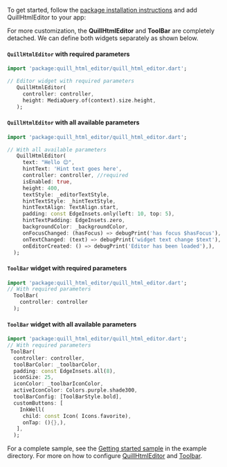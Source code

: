 To get started, follow the [package installation
instructions](https://pub.dev/packages/quill_html_editor/install) and add QuillHtmlEditor to your app:

For more customization, the **QuillHtmlEditor** and **ToolBar** are completely detached. We can define both widgets separately as shown below.



#### `QuillHtmlEditor` with required parameters

```dart
import 'package:quill_html_editor/quill_html_editor.dart';

// Editor widget with required parameters
   QuillHtmlEditor(
     controller: controller,
     height: MediaQuery.of(context).size.height,
   );

```

#### `QuillHtmlEditor` with all available parameters

```dart
import 'package:quill_html_editor/quill_html_editor.dart';

// With all available parameters
   QuillHtmlEditor(
     text: "Hello 😊",
     hintText: 'Hint text goes here',
     controller: controller, //required
     isEnabled: true,
     height: 400,
     textStyle: _editorTextStyle,
     hintTextStyle: _hintTextStyle,
     hintTextAlign: TextAlign.start,
     padding: const EdgeInsets.only(left: 10, top: 5),
     hintTextPadding: EdgeInsets.zero,
     backgroundColor: _backgroundColor,
     onFocusChanged: (hasFocus) => debugPrint('has focus $hasFocus'),
     onTextChanged: (text) => debugPrint('widget text change $text'),
     onEditorCreated: () => debugPrint('Editor has been loaded'),),
  );
```


#### `ToolBar` widget with required parameters


```dart
import 'package:quill_html_editor/quill_html_editor.dart';
// With required parameters
  ToolBar(
    controller: controller
  );
```

#### `ToolBar` widget with all available parameters


```dart
import 'package:quill_html_editor/quill_html_editor.dart';
// With required parameters
 ToolBar(
  controller: controller,
  toolBarColor: _toolbarColor,
  padding: const EdgeInsets.all(8),
  iconSize: 25,
  iconColor: _toolbarIconColor,
  activeIconColor: Colors.purple.shade300,
  toolBarConfig: [ToolBarStyle.bold],
  customButtons: [
    InkWell( 
     child: const Icon( Icons.favorite),
     onTap: (){},),
   ],
  );
```

For a complete sample, see the [Getting started sample][] in the example directory.
For more on how to configure [QuillHtmlEditor] and [Toolbar].

[Getting started sample]: https://github.com/the-airbender/quill_html_editor/blob/main/example/lib/main.dart
[QuillHtmlEditor]: https://pub.dev/documentation/quil_html_editor/latest/topics/QuillHtmlEditor.html
[Toolbar]: https://pub.dev/documentation/quil_html_editor/latest/topics/ToolBar.html